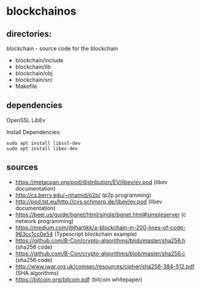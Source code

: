 # blockchainos

## directories:

blockchain - source code for the blockchain
* blockchain/include
* blockchain/lib
* blockchain/obj
* blockchain/src
* Makefile

## dependencies
OpenSSL
LibEv

Install Dependencies:
```
sudo apt install libssl-dev
sudo apt install libev-dev
```

## sources
* https://metacpan.org/pod/distribution/EV/libev/ev.pod (libev documentation)
* http://cs.berry.edu/~nhamid/p2p/ (p2p programming)
* http://pod.tst.eu/http://cvs.schmorp.de/libev/ev.pod (libev documentation)
* https://beej.us/guide/bgnet/html/single/bgnet.html#simpleserver (c network programming)
* https://medium.com/@lhartikk/a-blockchain-in-200-lines-of-code-963cc1cc0e54 (Typescript blockchain example) 
* https://github.com/B-Con/crypto-algorithms/blob/master/sha256.h (sha256 code)
* https://github.com/B-Con/crypto-algorithms/blob/master/sha256.c (sha256 code)
* http://www.iwar.org.uk/comsec/resources/cipher/sha256-384-512.pdf (SHA algorithms)
* https://bitcoin.org/bitcoin.pdf (bitcoin whitepaper)
